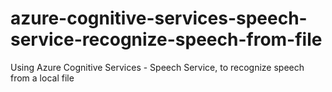 # azure-cognitive-services-speech-service-recognize-speech-from-file
Using Azure Cognitive Services - Speech Service, to recognize speech from a local file
